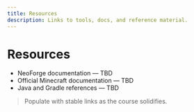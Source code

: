 ```yaml
---
title: Resources
description: Links to tools, docs, and reference material.
---
```


# Resources

- NeoForge documentation — TBD
- Official Minecraft documentation — TBD
- Java and Gradle references — TBD

> Populate with stable links as the course solidifies.
